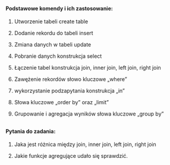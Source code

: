 #### Podstawowe komendy i ich zastosowanie:

1. Utworzenie tabeli create table

2. Dodanie rekordu do tabeli insert

3. Zmiana danych w tabeli update

4. Pobranie danych konstrukcja select

5. Łączenie tabel konstrukcja join, inner join, left join, right join

6. Zawężenie rekordów słowo kluczowe „where”

7. wykorzystanie podzapytania konstrukcja „in”

8. Słowa kluczowe „order by” oraz „limit”

9. Grupowanie i agregacja wyników słowa kluczowe „group by”

##
 
#### Pytania do zadania:

1. Jaka jest różnica między join, inner join, left join, right join

2. Jakie funkcje agregujące udało się sprawdzić.
 
 